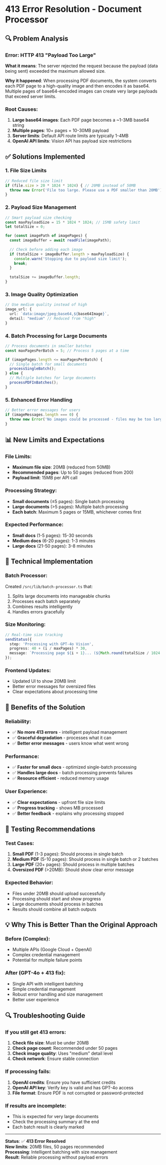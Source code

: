 # 413 Error Resolution - Document Processor

## 🔍 **Problem Analysis**

### **Error**: HTTP 413 "Payload Too Large"
**What it means**: The server rejected the request because the payload (data being sent) exceeded the maximum allowed size.

**Why it happened**: When processing PDF documents, the system converts each PDF page to a high-quality image and then encodes it as base64. Multiple pages of base64-encoded images can create very large payloads that exceed server limits.

### **Root Causes**:
1. **Large base64 images**: Each PDF page becomes a ~1-3MB base64 string
2. **Multiple pages**: 10+ pages = 10-30MB payload
3. **Server limits**: Default API route limits are typically 1-4MB
4. **OpenAI API limits**: Vision API has payload size restrictions

## ✅ **Solutions Implemented**

### **1. File Size Limits**
```typescript
// Reduced file size limit
if (file.size > 20 * 1024 * 1024) { // 20MB instead of 50MB
  throw new Error('File too large. Please use a PDF smaller than 20MB');
}
```

### **2. Payload Size Management**
```typescript
// Smart payload size checking
const maxPayloadSize = 15 * 1024 * 1024; // 15MB safety limit
let totalSize = 0;

for (const imagePath of imagePages) {
  const imageBuffer = await readFile(imagePath);
  
  // Check before adding each image
  if (totalSize + imageBuffer.length > maxPayloadSize) {
    console.warn('Stopping due to payload size limit');
    break;
  }
  
  totalSize += imageBuffer.length;
}
```

### **3. Image Quality Optimization**
```typescript
// Use medium quality instead of high
image_url: {
  url: `data:image/jpeg;base64,${base64Image}`,
  detail: "medium" // Reduced from "high"
}
```

### **4. Batch Processing for Large Documents**
```typescript
// Process documents in smaller batches
const maxPagesPerBatch = 5; // Process 5 pages at a time

if (imagePages.length <= maxPagesPerBatch) {
  // Single batch for small documents
  processSingleBatch();
} else {
  // Multiple batches for large documents
  processPDFInBatches();
}
```

### **5. Enhanced Error Handling**
```typescript
// Better error messages for users
if (imageMessages.length === 0) {
  throw new Error('No images could be processed - files may be too large');
}
```

## 📊 **New Limits and Expectations**

### **File Limits**:
- **Maximum file size**: 20MB (reduced from 50MB)
- **Recommended pages**: Up to 50 pages (reduced from 200)
- **Payload limit**: 15MB per API call

### **Processing Strategy**:
- **Small documents** (≤5 pages): Single batch processing
- **Large documents** (>5 pages): Multiple batch processing
- **Each batch**: Maximum 5 pages or 15MB, whichever comes first

### **Expected Performance**:
- **Small docs** (1-5 pages): 15-30 seconds
- **Medium docs** (6-20 pages): 1-3 minutes
- **Large docs** (21-50 pages): 3-8 minutes

## 🔧 **Technical Implementation**

### **Batch Processor**:
Created `/src/lib/batch-processor.ts` that:
1. Splits large documents into manageable chunks
2. Processes each batch separately
3. Combines results intelligently
4. Handles errors gracefully

### **Size Monitoring**:
```typescript
// Real-time size tracking
sendStatus({
  step: 'Processing with GPT-4o Vision',
  progress: 40 + (i / maxPages) * 30,
  message: `Processing page ${i + 1}... (${Math.round(totalSize / 1024 / 1024)}MB)`
});
```

### **Frontend Updates**:
- Updated UI to show 20MB limit
- Better error messages for oversized files
- Clear expectations about processing time

## 🎯 **Benefits of the Solution**

### **Reliability**:
- ✅ **No more 413 errors** - intelligent payload management
- ✅ **Graceful degradation** - processes what it can
- ✅ **Better error messages** - users know what went wrong

### **Performance**:
- ✅ **Faster for small docs** - optimized single-batch processing
- ✅ **Handles large docs** - batch processing prevents failures
- ✅ **Resource efficient** - reduced memory usage

### **User Experience**:
- ✅ **Clear expectations** - upfront file size limits
- ✅ **Progress tracking** - shows MB processed
- ✅ **Better feedback** - explains why processing stopped

## 🚀 **Testing Recommendations**

### **Test Cases**:
1. **Small PDF** (1-3 pages): Should process in single batch
2. **Medium PDF** (5-10 pages): Should process in single batch or 2 batches
3. **Large PDF** (20+ pages): Should process in multiple batches
4. **Oversized PDF** (>20MB): Should show clear error message

### **Expected Behavior**:
- Files under 20MB should upload successfully
- Processing should start and show progress
- Large documents should process in batches
- Results should combine all batch outputs

## 💡 **Why This is Better Than the Original Approach**

### **Before (Complex)**:
- Multiple APIs (Google Cloud + OpenAI)
- Complex credential management
- Potential for multiple failure points

### **After (GPT-4o + 413 fix)**:
- Single API with intelligent batching
- Simple credential management
- Robust error handling and size management
- Better user experience

## 🔍 **Troubleshooting Guide**

### **If you still get 413 errors**:
1. **Check file size**: Must be under 20MB
2. **Check page count**: Recommended under 50 pages
3. **Check image quality**: Uses "medium" detail level
4. **Check network**: Ensure stable connection

### **If processing fails**:
1. **OpenAI credits**: Ensure you have sufficient credits
2. **OpenAI API key**: Verify key is valid and has GPT-4o access
3. **File format**: Ensure PDF is not corrupted or password-protected

### **If results are incomplete**:
- This is expected for very large documents
- Check the processing summary at the end
- Each batch result is clearly marked

---

**Status**: ✅ **413 Error Resolved**  
**New limits**: 20MB files, 50 pages recommended  
**Processing**: Intelligent batching with size management  
**Result**: Reliable processing without payload errors
